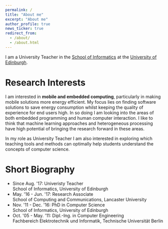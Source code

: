 ```yaml
---
permalink: /
title: "About me"
excerpt: "About me"
author_profile: true
news_ticker: true
redirect_from: 
  - /about/
  - /about.html
---
```


I am a University Teacher in the [School of Informatics](http://www.ed.ac.uk/informatics/) 
at the [University of Edinburgh](http://www.ed.ac.uk/).

# Research Interests

I am interested in **mobile and embedded computing**, particularly
in making mobile solutions more energy efficient. My focus lies
on finding software solutions to save energy consumption whilst
keeping the quality of experience for end users high. In so doing
I am looking into the areas of both embedded programming and human
computer interaction. I like to think that machine learning 
approaches and heterogeneous processing have high potential of 
bringing the research forward in these areas.

In my role as University Teacher I am also interested in exploring
which teaching tools and methods can optimally help students understand
the concepts of computer science.

# Short Biography

* Since Aug. '17: Univeristy Teacher  
School of Informatics, University of Edinburgh
* May. '16 - Jun. '17: Research Associate  
School of Computing and Communications, Lancaster University
* Nov. '11 - Dec. '16: PhD in Computer Science  
School of Informatics, University of Edinburgh
* Oct. '05 - May. '11: Dipl.-Ing. in Computer Engineering  
Fachbereich Elektrotechnik und Informatik, Technische Universit&auml;t Berlin


